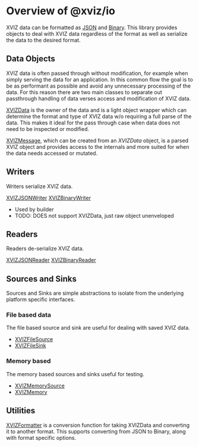 # Overview of @xviz/io

XVIZ data can be formatted as [JSON](/docs/api-reference/protocol-formats/json-protocol.md) and
[Binary](/docs/api-reference/protocol-formats/json-protocol.md). This library provides objects to
deal with XVIZ data regardless of the format as well as serialize the data to the desired format.

## Data Objects

XVIZ data is often passed through without modification, for example when simply serving the data for
an application. In this common flow the goal is to be as performant as possible and avoid any
unnecessary processing of the data. For this reason there are two main classes to separate out
passthrough handling of data verses access and modification of XVIZ data.

[XVIZData](/docs/api-reference/xviz-data.md) is the owner of the data and is a light object wrapper
which can determine the format and type of XVIZ data w/o requiring a full parse of the data. This
makes it ideal for the pass through case when data does not need to be inspected or modified.

[XVIZMessage](/docs/api-reference/xviz-message.md), which can be created from an _XVIZData_ object,
is a parsed XVIZ object and provides access to the internals and more suited for when the data needs
accessed or mutated.

## Writers

Writers serialize XVIZ data.

[XVIZJSONWriter](/docs/api-reference/xviz-json-writer.md)
[XVIZBinaryWriter](/docs/api-reference/xviz-binary-writer.md)

- Used by builder
- TODO: DOES not support XVIZData, just raw object unenveloped

## Readers

Readers de-serialize XVIZ data.

[XVIZJSONReader](/docs/api-reference/xviz-json-reader.md)
[XVIZBinaryReader](/docs/api-reference/xviz-binary-reader.md)

## Sources and Sinks

Sources and Sinks are simple abstractions to isolate from the underlying platform specific
interfaces.

### File based data

The file based source and sink are useful for dealing with saved XVIZ data.

- [XVIZFileSource](/docs/api-reference/xviz-file-source.md)
- [XVIZFileSink](/docs/api-reference/xviz-file-sink.md)

### Memory based

The memory based sources and sinks useful for testing.

- [XVIZMemorySource](/docs/api-reference/xviz-memory-source.md)
- [XVIZMemory](/docs/api-reference/xviz-memory-sink.md)

## Utilities

[XVIZFormatter](/docs/api-reference/xviz-formatter.md) is a conversion function for taking XVIZData
and converting it to another format. This supports converting from JSON to Binary, along with format
specific options.
